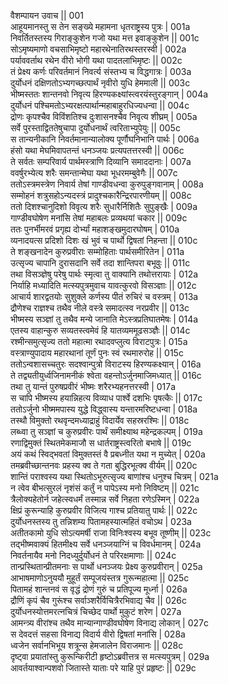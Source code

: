 वैशम्पायन उवाच ||	001    
आहूयमानस्तु स तेन सङ्ख्ये महामना धृतराष्ट्रस्य पुत्रः |	001a  
निवर्तितस्तस्य गिराङ्कुशेन गजो यथा मत्त इवाङ्कुशेन ||	001c  
सोऽमृष्यमाणो वचसाभिमृष्टो महारथेनातिरथस्तरस्वी |	002a  
पर्याववर्ताथ रथेन वीरो भोगी यथा पादतलाभिमृष्टः ||	002c  
तं प्रेक्ष्य कर्णः परिवर्तमानं निवर्त्य संस्तभ्य च विद्धगात्रः |	003a  
दुर्योधनं दक्षिणतोऽभ्यगच्छत्पार्थं नृवीरो युधि हेममाली ||	003c  
भीष्मस्ततः शान्तनवो निवृत्य हिरण्यकक्ष्यांस्त्वरयंस्तुरङ्गान् |	004a  
दुर्योधनं पश्चिमतोऽभ्यरक्षत्पार्थान्महाबाहुरधिज्यधन्वा ||	004c  
द्रोणः कृपश्चैव विविंशतिश्च दुःशासनश्चैव निवृत्य शीघ्रम् |	005a  
सर्वे पुरस्ताद्विततेषुचापा दुर्योधनार्थं त्वरिताभ्युपेयुः ||	005c  
स तान्यनीकानि निवर्तमानान्यालोक्य पूर्णौघनिभानि पार्थः |	006a  
हंसो यथा मेघमिवापतन्तं धनञ्जयः प्रत्यपतत्तरस्वी ||	006c  
ते सर्वतः सम्परिवार्य पार्थमस्त्राणि दिव्यानि समाददानाः |	007a  
ववर्षुरभ्येत्य शरैः समन्तान्मेघा यथा भूधरमम्बुवेगैः ||	007c  
ततोऽस्त्रमस्त्रेण निवार्य तेषां गाण्डीवधन्वा कुरुपुङ्गवानाम् |	008a  
सम्मोहनं शत्रुसहोऽन्यदस्त्रं प्रादुश्चकारैन्द्रिरपारणीयम् ||	008c  
ततो दिशश्चानुदिशो विवृत्य शरैः सुधारैर्निशितैः सुपुङ्खैः |	009a  
गाण्डीवघोषेण मनांसि तेषां महाबलः प्रव्यथयां चकार ||	009c  
ततः पुनर्भीमरवं प्रगृह्य दोर्भ्यां महाशङ्खमुदारघोषम् |	010a  
व्यनादयत्स प्रदिशो दिशः खं भुवं च पार्थो द्विषतां निहन्ता ||	010c  
ते शङ्खनादेन कुरुप्रवीराः सम्मोहिताः पार्थसमीरितेन |	011a  
उत्सृज्य चापानि दुरासदानि सर्वे तदा शान्तिपरा बभूवुः ||	011c  
तथा विसञ्ज्ञेषु परेषु पार्थः स्मृत्वा तु वाक्यानि तथोत्तरायाः |	012a  
निर्याहि मध्यादिति मत्स्यपुत्रमुवाच यावत्कुरवो विसञ्ज्ञाः ||	012c  
आचार्य शारद्वतयोः सुशुक्ले कर्णस्य पीतं रुचिरं च वस्त्रम् |	013a  
द्रौणेश्च राज्ञश्च तथैव नीले वस्त्रे समादत्स्व नरप्रवीर ||	013c  
भीष्मस्य सञ्ज्ञां तु तथैव मन्ये जानाति मेऽस्त्रप्रतिघातमेषः |	014a  
एतस्य वाहान्कुरु सव्यतस्त्वमेवं हि यातव्यममूढसञ्ज्ञैः ||	014c  
रश्मीन्समुत्सृज्य ततो महात्मा रथादवप्लुत्य विराटपुत्रः |	015a  
वस्त्राण्युपादाय महारथानां तूर्णं पुनः स्वं रथमारुरोह ||	015c  
ततोऽन्वशासच्चतुरः सदश्वान्पुत्रो विराटस्य हिरण्यकक्ष्यान् |	016a  
ते तद्व्यतीयुर्ध्वजिनामनीकं श्वेता वहन्तोऽर्जुनमाजिमध्यात् ||	016c  
तथा तु यान्तं पुरुषप्रवीरं भीष्मः शरैरभ्यहनत्तरस्वी |	017a  
स चापि भीष्मस्य हयान्निहत्य विव्याध पार्श्वे दशभिः पृषत्कैः ||	017c  
ततोऽर्जुनो भीष्ममपास्य युद्धे विद्ध्वास्य यन्तारमरिष्टधन्वा |	018a  
तस्थौ विमुक्तो रथवृन्दमध्याद्राहुं विदार्येव सहस्ररश्मिः ||	018c  
लब्ध्वा तु सञ्ज्ञां च कुरुप्रवीरः पार्थं समीक्ष्याथ महेन्द्रकल्पम् |	019a  
रणाद्विमुक्तं स्थितमेकमाजौ स धार्तराष्ट्रस्त्वरितो बभाषे ||	019c  
अयं कथं स्विद्भवतां विमुक्तस्तं वै प्रबध्नीत यथा न मुच्येत् |	020a  
तमब्रवीच्छान्तनवः प्रहस्य क्व ते गता बुद्धिरभूत्क्व वीर्यम् ||	020c  
शान्तिं पराश्वस्य यथा स्थितोऽभूरुत्सृज्य बाणांश्च धनुश्च चित्रम् |	021a  
न त्वेव बीभत्सुरलं नृशंसं कर्तुं न पापेऽस्य मनो निविष्टम् ||	021c  
त्रैलोक्यहेतोर्न जहेत्स्वधर्मं तस्मान्न सर्वे निहता रणेऽस्मिन् |	022a  
क्षिप्रं कुरून्याहि कुरुप्रवीर विजित्य गाश्च प्रतियातु पार्थः ||	022c  
दुर्योधनस्तस्य तु तन्निशम्य पितामहस्यात्महितं वचोऽथ |	023a  
अतीतकामो युधि सोऽत्यमर्षी राजा विनिःश्वस्य बभूव तूष्णीम् ||	023c  
तद्भीष्मवाक्यं हितमीक्ष्य सर्वे धनञ्जयाग्निं च विवर्धमानम् |	024a  
निवर्तनायैव मनो निदध्युर्दुर्योधनं ते परिरक्षमाणाः ||	024c  
तान्प्रस्थितान्प्रीतमनाः स पार्थो धनञ्जयः प्रेक्ष्य कुरुप्रवीरान् |	025a  
आभाषमाणोऽनुययौ मुहूर्तं सम्पूजयंस्तत्र गुरून्महात्मा ||	025c  
पितामहं शान्तनवं स वृद्धं द्रोणं गुरुं च प्रतिपूज्य मूर्ध्ना |	026a  
द्रौणिं कृपं चैव गुरूंश्च सर्वाञ्शरैर्विचित्रैरभिवाद्य चैव ||	026c  
दुर्योधनस्योत्तमरत्नचित्रं चिच्छेद पार्थो मुकुटं शरेण |	027a  
आमन्त्र्य वीरांश्च तथैव मान्यान्गाण्डीवघोषेण विनाद्य लोकान् |	027c  
स देवदत्तं सहसा विनाद्य विदार्य वीरो द्विषतां मनांसि |	028a  
ध्वजेन सर्वानभिभूय शत्रून्स हेमजालेन विराजमानः ||	028c  
दृष्ट्वा प्रयातांस्तु कुरून्किरीटी हृष्टोऽब्रवीत्तत्र स मत्स्यपुत्रम् |	029a  
आवर्तयाश्वान्पशवो जितास्ते याताः परे याहि पुरं प्रहृष्टः ||	029c  
